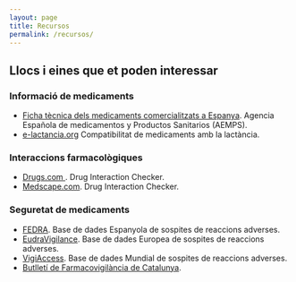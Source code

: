 ```yaml
---
layout: page
title: Recursos
permalink: /recursos/
---
```

## Llocs i eines que et poden interessar

### Informació de medicaments
- <a href="https://cima.aemps.es/cima/publico/buscadoravanzado.html" target="_blank">Ficha tècnica dels medicaments comercialitzats a Espanya</a>. Agencia Española de medicamentos y Productos Sanitarios (AEMPS).
- <a href="https://cima.aemps.es/cima/publico/buscadoravanzado.html" target="_blank">e-lactancia.org</a> Compatibilitat de medicaments amb la lactància. 

### Interaccions farmacològiques

- <a href="https://www.drugs.com/drug_interactions.html" target="_blank">Drugs.com </a>. Drug Interaction Checker.
- <a href="https://reference.medscape.com/drug-interactionchecker" target="_blank">Medscape.com</a>. Drug Interaction Checker.

### Seguretat de medicaments
- <a href="https://www.aemps.gob.es/medicamentos-de-uso-humano/farmacovigilancia-de-medicamentos-de-uso-humano/informacion-de-sospechas-de-reacciones-adversas-a-medicamentos-de-uso-humano/informacion/" target="_blank">FEDRA</a>. Base de dades Espanyola de sospites de reaccions adverses.
- <a href="https://www.adrreports.eu/es/disclaimer.html" target="_blank">EudraVigilance</a>. Base de dades Europea  de sospites de reaccions adverses.
- <a href="https://www.vigiaccess.org/" target="_blank">VigiAccess</a>. Base de dades Mundial  de sospites de reaccions adverses.
- <a href="https://medicaments.gencat.cat/ca/professionals/butlletins/butlleti-de-farmacovigilancia-de-catalunya/" target="_blank">Butlletí de Farmacovigilància de Catalunya</a>.